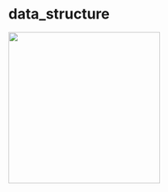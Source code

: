 # data_structure

<img src="https://github.com/sh-sho1kat/University-Management-System/blob/main/app/src/main/res/screenshot/Screenshot_20230920_234648.jpg" width = "300px">
